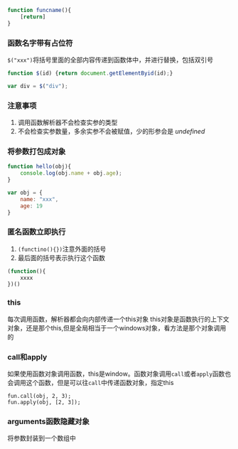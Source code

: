 ```js
function funcname(){
	[return]
}
```

### 函数名字带有占位符
`$("xxx")`将括号里面的全部内容传递到函数体中，并进行替换，包括双引号
```js
function $(id) {return document.getElementByid(id);}

var div = $("div");
```

### 注意事项
1. 调用函数解析器不会检查实参的类型
2. 不会检查实参数量，多余实参不会被赋值，少的形参会是 _undefined_

### 将参数打包成对象
```js
function hello(obj){
	console.log(obj.name + obj.age);
}

var obj = {
	name: "xxx",
	age: 19
}
```

### 匿名函数立即执行
1. `(functino(){})`注意外面的括号
2. 最后面的括号表示执行这个函数
```js
(function(){
	xxxx
})()
```

### this
每次调用函数，解析器都会向内部传递一个this对象
this对象是函数执行的上下文对象，还是那个this,但是全局相当于一个windows对象，看方法是那个对象调用的

### call和apply
如果使用函数对象调用函数，this是window。函数对象调用`call`或者`apply`函数也会调用这个函数，但是可以往`call`中传递函数对象，指定this
```
fun.call(obj, 2, 3);
fun.apply(obj, [2, 3]);
```

### arguments函数隐藏对象
将参数封装到一个数组中

